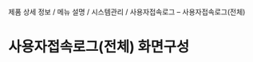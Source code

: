 <!--breadcrumb:제품 상세 정보 / 메뉴 설명 / 시스템관리 / 사용자접속로그 – 사용자접속로그(전체)--><span class="md-breadcrumb">제품 상세 정보 / 메뉴 설명 / 시스템관리 / 사용자접속로그 – 사용자접속로그(전체)</span>
# 사용자접속로그(전체) 화면구성

